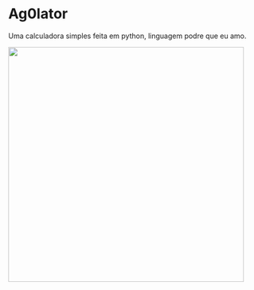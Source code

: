 # Ag0lator

Uma calculadora simples feita em python, linguagem podre que eu amo.

<img src="https://media.discordapp.net/attachments/784134971173634049/793764955509751838/unknown.png?width=946&height=473" width="473">
